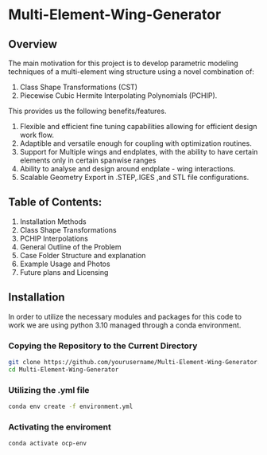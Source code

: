 # Multi-Element-Wing-Generator
## Overview
The main motivation for this project is to develop parametric modeling techniques of a multi-element wing structure using a novel combination of:
1. Class Shape Transformations (CST) 
2. Piecewise Cubic Hermite Interpolating Polynomials (PCHIP).

This provides us the following benefits/features.
1. Flexible and efficient fine tuning capabilities allowing for efficient design work flow.
2. Adaptible and versatile enough for coupling with optimization routines.
3. Support for Multiple wings and endplates, with the ability to have certain elements only in certain spanwise ranges
4. Ability to analyse and design around endplate - wing interactions.
5. Scalable Geometry Export in .STEP,.IGES ,and STL file configurations.

## Table of Contents:
1. Installation Methods
2. Class Shape Transformations
3. PCHIP Interpolations
4. General Outline of the Problem
5. Case Folder Structure and explanation
6. Example Usage and Photos
7. Future plans and Licensing

## Installation
In order to utilize the necessary modules and packages for this code to work we are using python 3.10 managed through a conda environment.
### Copying the Repository to the Current Directory
```bash 
git clone https://github.com/yourusername/Multi-Element-Wing-Generator.git
cd Multi-Element-Wing-Generator
```

### Utilizing the .yml file
```bash
conda env create -f environment.yml
```

### Activating the enviroment
```bash
conda activate ocp-env
```
